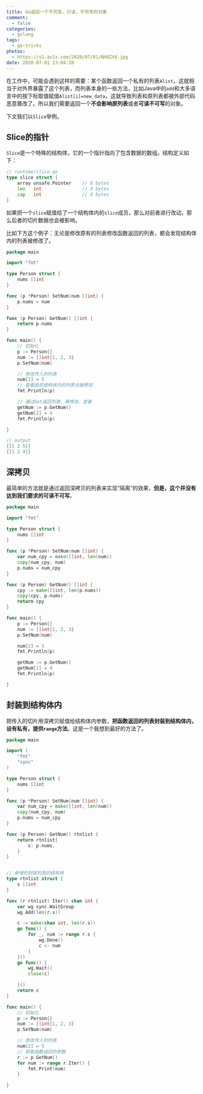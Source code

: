 ```yaml
---
title: Go返回一个不可变，只读，不可写的对象
comment:
  - false
categories:
  - golang
tags:
  - go-tricks
photos:
  - https://s1.ax1x.com/2020/07/01/NH8ZXd.jpg
date: 2020-07-01 23:04:28
---
```


在工作中，可能会遇到这样的需要：某个函数返回一个私有的列表`Alist`，这就相当于对外界暴露了这个列表，而列表本身的一些方法，比如Java中的`add`和大多语言中的按下标取值赋值`Alist[i]=new_data`，这就导致列表和原列表都被外部代码恶意篡改了。所以我们需要返回一个**不会影响原列表**或者**可读不可写**的对象。
<!-- more -->
下文我们以`Slice`举例。

## Slice的指针

`Slice`是一个特殊的结构体，它的一个指针指向了包含数据的数组。结构定义如下：

```go
// runtime/slice.go
type slice struct {
    array unsafe.Pointer	// 8 bytes
    len   int				// 8 bytes
    cap   int				// 8 bytes
}

```

如果把一个`slice`赋值给了一个结构体内的`slice`成员，那么对前者进行改动，那么后者的切片数据也会被影响。

比如下方这个例子：无论是修改原有的列表修改函数返回的列表，都会发现结构体内的列表被修改了。

```go
package main

import "fmt"

type Person struct {
	nums []int
}

func (p *Person) SetNum(num []int) {
	p.nums = num
}

func (p Person) GetNum() []int {
	return p.nums
}

func main() {
	// 初始化
	p := Person{}
	num := []int{1, 2, 3}
	p.SetNum(num)

	// 修改传入的列表
	num[2] = 5
	// 查看是否结构体内的列表也被修改
	fmt.Println(p)

	// 通过Get返回列表，再修改，查看
	getNum := p.GetNum()
	getNum[2] = 4
	fmt.Println(p)

}

// output
{[1 2 5]}
{[1 2 4]}
```

## 深拷贝

最简单的方法就是通过返回深拷贝的列表来实现“隔离”的效果，**但是，这个并没有达到我们要求的可读不可写**。

```go
package main

import "fmt"

type Person struct {
	nums []int
}

func (p *Person) SetNum(num []int) {
	var num_cpy = make([]int, len(num))
	copy(num_cpy, num)
	p.nums = num_cpy
}

func (p Person) GetNum() []int {
	cpy := make([]int, len(p.nums))
	copy(cpy, p.nums)
	return cpy
}

func main() {
	p := Person{}
	num := []int{1, 2, 3}
	p.SetNum(num)

	num[2] = 5
	fmt.Println(p)

	getNum := p.GetNum()
	getNum[2] = 4
	fmt.Println(p)

}

```

## 封装到结构体内

把传入的切片用深拷贝赋值给结构体内参数，**把函数返回的列表封装到结构体内，设有私有，提供`range`方法**。这是一个我想到最好的方法了。


```go
package main

import (
	"fmt"
	"sync"
)

type Person struct {
	nums []int
}

func (p *Person) SetNum(num []int) {
	var num_cpy = make([]int, len(num))
	copy(num_cpy, num)
	p.nums = num_cpy
}

func (p Person) GetNum() rtnlist {
	return rtnlist{
		s: p.nums,
	}
}


// 新增的封装列表的结构体
type rtnlist struct {
	s []int
}

func (r rtnlist) Iter() chan int {
	var wg sync.WaitGroup
	wg.Add(len(r.s))

	c := make(chan int, len(r.s))
	go func() {
		for _, num := range r.s {
			wg.Done()
			c <- num
		}
	}()
	go func() {
		wg.Wait()
		close(c)

	}()
	return c
}

func main() {
	// 初始化
	p := Person{}
	num := []int{1, 2, 3}
	p.SetNum(num)

	// 修改传入的列表
	num[2] = 5
	// 获取函数返回的参数
	r := p.GetNum()
	for num := range r.Iter() {
		fmt.Print(num)
	}

}

```